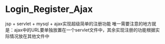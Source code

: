 # Login_Register_Ajax
jsp + servlet + mysql + ajax实现超级简单的注册功能
唯一需要注意的地方就是：ajax中的URL要单独放置在一个servlet文件中，其余实现注册的功能根据实际情况放在其他文件中
